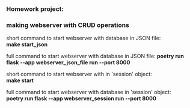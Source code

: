 ### Homework project:
### making webserver with CRUD operations


short command to start webserver with database in JSON file:  
**make start_json**

full command to start webserver with database in JSON file:  **poetry run flask --app webserver_json_file run --port 8000**

short command to start webserver with in 'session' object:  
**make start**

full command to start webserver with database in 'session' object:  
**poetry run flask --app webserver_session run --port 8000**